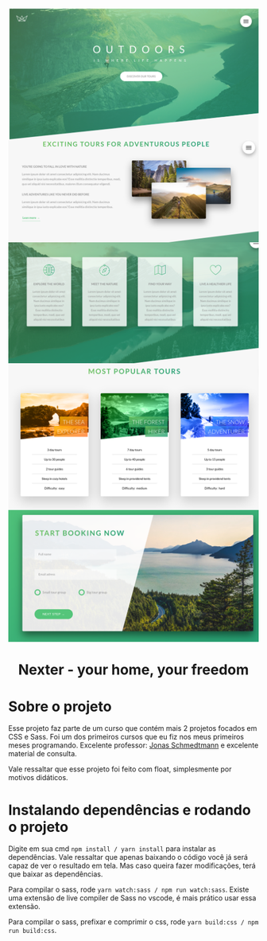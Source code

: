 <img src="./img/natours1.png" align="center"></img>
<img src="./img/natours2.png" align="center"></img>
<img src="./img/natours3.png" align="center"></img>
<img src="./img/natours4.png" align="center"></img>
<img src="./img/natours5.png" align="center"></img>

<h1 align="center">Nexter - your home, your freedom</h1>

# Sobre o projeto

Esse projeto faz parte de um curso que contém mais 2 projetos focados em CSS e Sass. Foi um dos primeiros cursos que eu fiz nos meus primeiros meses programando. Excelente professor: <a href="https://github.com/jonasschmedtmann">Jonas Schmedtmann</a> e excelente material de consulta.

Vale ressaltar que esse projeto foi feito com float, simplesmente por motivos didáticos.

# Instalando dependências e rodando o projeto

Digite em sua cmd ```` npm install / yarn install ```` para instalar as dependências. 
Vale ressaltar que apenas baixando o código você já será capaz de ver o resultado em tela. Mas caso queira fazer modificações, terá que baixar as dependências.

Para compilar o sass, rode ```` yarn watch:sass / npm run watch:sass ````. 
Existe uma extensão de live compiler de Sass no vscode, é mais prático usar essa extensão.

Para compilar o sass, prefixar e comprimir o css, rode ```` yarn build:css / npm run build:css ````.